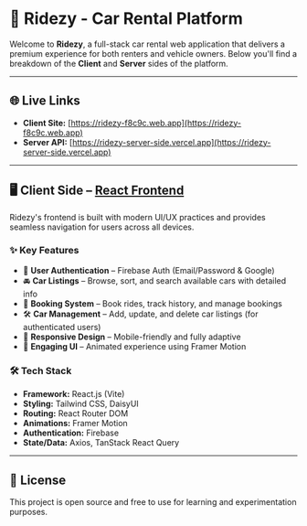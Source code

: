 # 🚗 Ridezy - Car Rental Platform

Welcome to **Ridezy**, a full-stack car rental web application that delivers a premium experience for both renters and vehicle owners. Below you'll find a breakdown of the **Client** and **Server** sides of the platform.

---

## 🌐 Live Links

- **Client Site:** [https://ridezy-f8c9c.web.app](https://ridezy-f8c9c.web.app)
- **Server API:** [https://ridezy-server-side.vercel.app](https://ridezy-server-side.vercel.app)

---

## 🖥️ Client Side – [React Frontend](https://ridezy-f8c9c.web.app)

Ridezy's frontend is built with modern UI/UX practices and provides seamless navigation for users across all devices.

### ✨ Key Features

- 🔐 **User Authentication** – Firebase Auth (Email/Password & Google)
- 🚘 **Car Listings** – Browse, sort, and search available cars with detailed info
- 📅 **Booking System** – Book rides, track history, and manage bookings
- 🛠️ **Car Management** – Add, update, and delete car listings (for authenticated users)
- 📱 **Responsive Design** – Mobile-friendly and fully adaptive
- 💫 **Engaging UI** – Animated experience using Framer Motion

### 🛠️ Tech Stack

- **Framework:** React.js (Vite)
- **Styling:** Tailwind CSS, DaisyUI
- **Routing:** React Router DOM
- **Animations:** Framer Motion
- **Authentication:** Firebase
- **State/Data:** Axios, TanStack React Query

---

## 📝 License

This project is open source and free to use for learning and experimentation purposes.
